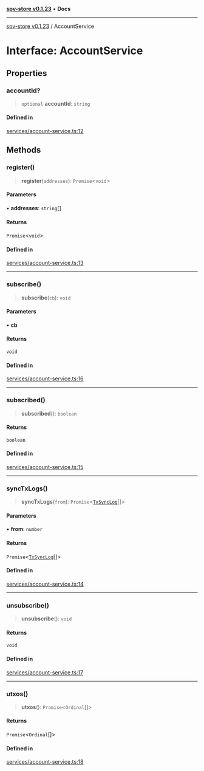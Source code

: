 [**spv-store v0.1.23**](../README.md) • **Docs**

***

[spv-store v0.1.23](../globals.md) / AccountService

# Interface: AccountService

## Properties

### accountId?

> `optional` **accountId**: `string`

#### Defined in

[services/account-service.ts:12](https://github.com/bitcoin-sv/spv-store/blob/63abe80bc44b9b9c7e00ccf1d6227aea5ee85646/src/services/account-service.ts#L12)

## Methods

### register()

> **register**(`addresses`): `Promise`\<`void`\>

#### Parameters

• **addresses**: `string`[]

#### Returns

`Promise`\<`void`\>

#### Defined in

[services/account-service.ts:13](https://github.com/bitcoin-sv/spv-store/blob/63abe80bc44b9b9c7e00ccf1d6227aea5ee85646/src/services/account-service.ts#L13)

***

### subscribe()

> **subscribe**(`cb`): `void`

#### Parameters

• **cb**

#### Returns

`void`

#### Defined in

[services/account-service.ts:16](https://github.com/bitcoin-sv/spv-store/blob/63abe80bc44b9b9c7e00ccf1d6227aea5ee85646/src/services/account-service.ts#L16)

***

### subscribed()

> **subscribed**(): `boolean`

#### Returns

`boolean`

#### Defined in

[services/account-service.ts:15](https://github.com/bitcoin-sv/spv-store/blob/63abe80bc44b9b9c7e00ccf1d6227aea5ee85646/src/services/account-service.ts#L15)

***

### syncTxLogs()

> **syncTxLogs**(`from`): `Promise`\<[`TxSyncLog`](TxSyncLog.md)[]\>

#### Parameters

• **from**: `number`

#### Returns

`Promise`\<[`TxSyncLog`](TxSyncLog.md)[]\>

#### Defined in

[services/account-service.ts:14](https://github.com/bitcoin-sv/spv-store/blob/63abe80bc44b9b9c7e00ccf1d6227aea5ee85646/src/services/account-service.ts#L14)

***

### unsubscribe()

> **unsubscribe**(): `void`

#### Returns

`void`

#### Defined in

[services/account-service.ts:17](https://github.com/bitcoin-sv/spv-store/blob/63abe80bc44b9b9c7e00ccf1d6227aea5ee85646/src/services/account-service.ts#L17)

***

### utxos()

> **utxos**(): `Promise`\<`Ordinal`[]\>

#### Returns

`Promise`\<`Ordinal`[]\>

#### Defined in

[services/account-service.ts:18](https://github.com/bitcoin-sv/spv-store/blob/63abe80bc44b9b9c7e00ccf1d6227aea5ee85646/src/services/account-service.ts#L18)

